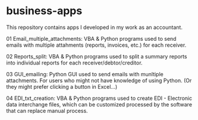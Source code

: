 # business-apps
This repository contains apps I developed in my work as an accountant.

01 Email_multiple_attachments: VBA & Python programs used to send emails with multiple attahments (reports, invoices, etc.) for each receiver.

02 Reports_split: VBA & Python programs used to split a summary reports into individual reports for each receiver/debtor/creditor.

03 GUI_emailing: Python GUI used to send emails with munltiple attachments. For users who might not have knowledge of using Python. (Or they might prefer clicking a button in Excel...)

04 EDI_txt_creation: VBA & Python programs used to create EDI - Electronic data interchange files, which can be customized processed by the software that can replace manual process.
